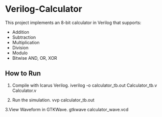 # Verilog-Calculator

This project implements an 8-bit calculator in Verilog that supports:
- Addition
- Subtraction
- Multiplication
- Division
- Modulo
- Bitwise AND, OR, XOR

## How to Run
1. Compile with Icarus Verilog.
 iverilog -o calculator_tb.out Calculator_tb.v Calculator.v

2. Run the simulation.
 vvp calculator_tb.out

3.View Waveform in GTKWave.
 gtkwave calculator_wave.vcd


